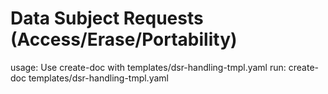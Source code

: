 # Data Subject Requests (Access/Erase/Portability)

usage: Use create-doc with templates/dsr-handling-tmpl.yaml
run: create-doc templates/dsr-handling-tmpl.yaml
